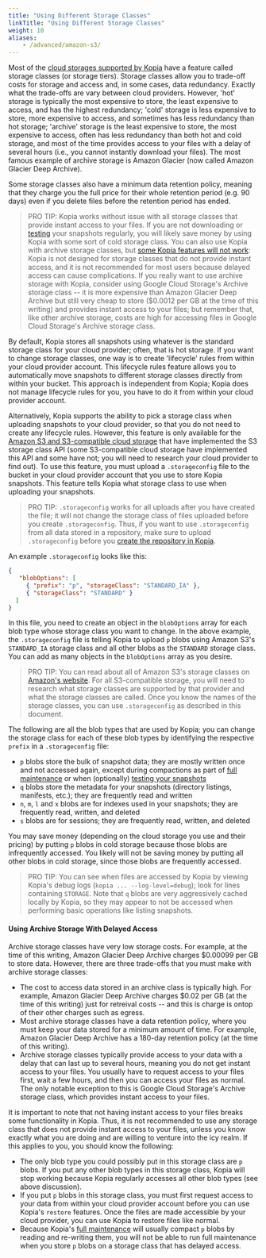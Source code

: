 ```yaml
---
title: "Using Different Storage Classes"
linkTitle: "Using Different Storage Classes"
weight: 10
aliases:
    - /advanced/amazon-s3/
---
```


Most of the [cloud storages supported by Kopia](../repositories/) have a feature called storage classes (or storage tiers). Storage classes allow you to trade-off costs for storage and access and, in some cases, data redundancy. Exactly what the trade-offs are vary between cloud providers. However, 'hot' storage is typically the most expensive to store, the least expensive to access, and has the highest redundancy; 'cold' storage is less expensive to store, more expensive to access, and sometimes has less redundancy than hot storage; 'archive' storage is the least expensive to store, the most expensive to access, often has less redundancy than both hot and cold storage, and most of the time provides access to your files with a delay of several hours (i.e., you cannot instantly download your files). The most famous example of archive storage is Amazon Glacier (now called Amazon Glacier Deep Archive).

Some storage classes also have a minimum data retention policy, meaning that they charge you the full price for their whole retention period (e.g. 90 days) even if you delete files before the retention period has ended. 

> PRO TIP: Kopia works without issue with all storage classes that provide instant access to your files. If you are not downloading or [testing](../advanced/consistency/) your snapshots regularly, you will likely save money by using Kopia with some sort of cold storage class. You can also use Kopia with archive storage classes, but [some Kopia features will not work](#using-archive-storage-with-delayed-access): Kopia is not designed for storage classes that do not provide instant access, and it is not recommended for most users because delayed access can cause complications. If you really want to use archive storage with Kopia, consider using Google Cloud Storage's Archive storage class -- it is more expensive than Amazon Glacier Deep Archive but still very cheap to store ($0.0012 per GB at the time of this writing) and provides instant access to your files; but remember that, like other archive storage, costs are high for accessing files in Google Cloud Storage's Archive storage class.

By default, Kopia stores all snapshots using whatever is the standard storage class for your cloud provider; often, that is hot storage. If you want to change storage classes, one way is to create 'lifecycle' rules from within your cloud provider account. This lifecycle rules feature allows you to automatically move snapshots to different storage classes directly from within your bucket. This approach is independent from Kopia; Kopia does not manage lifecycle rules for you, you have to do it from within your cloud provider account.

Alternatively, Kopia supports the ability to pick a storage class when uploading snapshots to your cloud provider, so that you do not need to create any lifecycle rules. However, this feature is only available for the [Amazon S3 and S3-compatible cloud storage](../repositories/#amazon-s3-and-s3-compatible-cloud-storage) that have implemented the S3 storage class API (some S3-compatible cloud storage have implemented this API and some have not; you will need to research your cloud provider to find out). To use this feature, you must upload a `.storageconfig` file to the bucket in your cloud provider account that you use to store Kopia snapshots. This feature tells Kopia what storage class to use when uploading your snapshots.

> PRO TIP: `.storageconfig` works for all uploads after you have created the file; it will not change the storage class of files uploaded before you create `.storageconfig`. Thus, if you want to use `.storageconfig` from all data stored in a repository, make sure to upload `.storageconfig` before you [create the repository in Kopia](../getting-started/).

An example `.storageconfig` looks like this:

```json
{
   "blobOptions": [
     { "prefix": "p", "storageClass": "STANDARD_IA" },
     { "storageClass": "STANDARD" }
  ]
}
```

In this file, you need to create an object in the `blobOptions` array for each blob type whose storage class you want to change. In the above example, the `.storageconfig` file is telling Kopia to upload `p` blobs using Amazon S3's `STANDARD_IA` storage class and all other blobs as the `STANDARD` storage class. You can add as many objects in the `blobOptions` array as you desire.

> PRO TIP: You can read about all of Amazon S3's storage classes on [Amazon's website](https://docs.aws.amazon.com/AmazonS3/latest/API/API_PutObject.html#AmazonS3-PutObject-request-header-StorageClass). For all S3-compatible storage, you will need to research what storage classes are supported by that provider and what the storage classes are called. Once you know the names of the storage classes, you can use `.storageconfig` as described in this document.

The following are all the blob types that are used by Kopia; you can change the storage class for each of these blob types by identifying the respective `prefix` in a `.storageconfig` file:

* `p` blobs store the bulk of snapshot data; they are mostly written once and not accessed again, except during compactions as part of [full maintenance](../advanced/maintenance/) or  when (optionally) [testing your snapshots](../advanced/consistency/)
* `q` blobs store the metadata for your snapshots (directory listings, manifests, etc.); they are frequently read and written
* `n`, `m`, `l` and `x` blobs are for indexes used in your snapshots; they are frequently read, written, and deleted
* `s` blobs are for sessions; they are frequently read, written, and deleted

You may save money (depending on the cloud storage you use and their pricing) by putting `p` blobs in cold storage because those blobs are infrequently accessed. You likely will not be saving money by putting all other blobs in cold storage, since those blobs are frequently accessed. 

> PRO TIP: You can see when files are accessed by Kopia by viewing Kopia's debug logs (`kopia ... --log-level=debug`); look for lines containing `STORAGE`. Note that `q` blobs are very aggressively cached locally by Kopia, so they may appear to not be accessed when performing basic operations like listing snapshots.

#### Using Archive Storage With Delayed Access

Archive storage classes have very low storage costs. For example, at the time of this writing, Amazon Glacier Deep Archive charges $0.00099 per GB to store data. However, there are three trade-offs that you must make with archive storage classes:

* The cost to access data stored in an archive class is typically high. For example, Amazon Glacier Deep Archive charges $0.02 per GB (at the time of this writing) just for retreival costs -- and this is charge is ontop of their other charges such as egress.
* Most archive storage classes have a data retention policy, where you must keep your data stored for a minimum amount of time. For example, Amazon Glacier Deep Archive has a 180-day retention policy (at the time of this writing).
*  Archive storage classes typically provide access to your data with a delay that can last up to several hours, meaning you do not get instant access to your files. You usually have to request access to your files first, wait a few hours, and then you can access your files as normal. The only notable exception to this is Google Cloud Storage's Archive storage class, which provides instant access to your files.

It is important to note that not having instant access to your files breaks some functionality in Kopia. Thus, it is not recommended to use any storage class that does not provide instant access to your files, unless you know exactly what you are doing and are willing to venture into the icy realm. If this applies to you, you should know the following:

* The only blob type you could possibly put in this storage class are `p` blobs. If you put any other blob types in this storage class, Kopia will stop working because Kopia regularly accesses all other blob types (see above discussion). 
* If you put `p` blobs in this storage class, you must first request access to your data from within your cloud provider account before you can use Kopia's `restore` features. Once the files are made accessible by your cloud provider, you can use Kopia to restore files like normal.
* Because Kopia's [full maintenance](../advanced/maintenance/) will usually compact `p` blobs by reading and re-writing them, you will not be able to run full maintenance when you store `p` blobs on a storage class that has delayed access.
